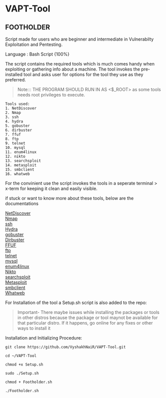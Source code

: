 # VAPT-Tool

## **FOOTHOLDER**

Script made for users who are beginner and intermediate in Vulnerabilty Exploitation and Pentesting.

Language : Bash Script {100%}

The script contains the required tools which is much comes handy when exploiting or gathering info about a machine.
The tool invokes the pre-installed tool and asks user for options for the tool they use as they preferred.

> Note::: THE PROGRAM SHOULD RUN IN AS <$_ROOT> as some tools needs root privileges to execute.

```
Tools used:
1. NetDiscover
2. Nmap
3. ssh
4. hydra
5. gobuster
6. dirbuster
7. ffuf
8. ftp
9. telnet
10. mysql
11. enum4linux
12. nikto
13. searchsploit
14. metasploit
15. smbclient
16. whatweb
```
For the convinient use the script invokes the tools in a seperate terminal > x-term
for keeping it clean and easily visible. 

if stuck or want to know more about these tools, below are the documentations 

[NetDiscover](https://manpages.debian.org/unstable/netdiscover/netdiscover.8.en.html) <br/>
[Nmap](https://linux.die.net/man/1/nmap)<br/>
[ssh](https://www.openssh.com/manual.html)<br/>
[Hydra](https://www.hackingarticles.in/comprehensive-guide-on-hydra-a-brute-forcing-tool/)<br/>
[gobuster](https://github.com/OJ/gobuster)<br/>
[Dirbuster](https://www.kali.org/tools/dirbuster/)<br/>
[FFUF](https://github.com/ffuf/ffuf)<br/>
[ftp](https://linux.die.net/man/1/ftp)<br/>
[telnet](https://docs.oracle.com/cd/E86824_01/html/E54763/telnet-1.html)<br/>
[mysql](https://docs.cs.cf.ac.uk/notes/accessing-mysql-from-linux/)<br/>
[enum4linux](https://www.kali.org/tools/enum4linux/)<br/>
[Nikto](https://www.kali.org/tools/nikto/)<br/>
[searchsploit](https://www.exploit-db.com/searchsploit)<br/>
[Metasploit](https://www.offensive-security.com/metasploit-unleashed/msfconsole-commands/)<br/>
[smbclient](https://www.samba.org/samba/docs/current/man-html/smbclient.1.html)<br/>
[Whatweb](https://www.kali.org/tools/whatweb/)

For Installation of the tool a Setup.sh script is also added to the repo:
>Important- There maybe issues while installing the packages or tools in other distros because the package or tool maynot be available for that particular distro. 
>If it happens, go online for any fixes or other ways to install it

Installation and Initializing Procedure: 

```
git clone https://github.com/VyshakhNaiR/VAPT-Tool.git

cd ~/VAPT-Tool

chmod +x Setup.sh

sudo ./Setup.sh

chmod + Footholder.sh

./Footholder.sh

```





